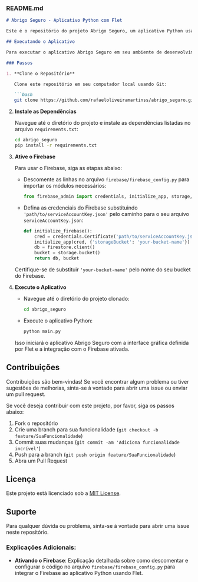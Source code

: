 ### README.md

```markdown
# Abrigo Seguro - Aplicativo Python com Flet

Este é o repositório do projeto Abrigo Seguro, um aplicativo Python usando Flet para interface gráfica.

## Executando o Aplicativo

Para executar o aplicativo Abrigo Seguro em seu ambiente de desenvolvimento local, siga os passos abaixo:

### Passos

1. **Clone o Repositório**

   Clone este repositório em seu computador local usando Git:

   ```bash
   git clone https://github.com/rafaeloliveiramartinss/abrigo_seguro.git
   ```

2. **Instale as Dependências**

   Navegue até o diretório do projeto e instale as dependências listadas no arquivo `requirements.txt`:

   ```bash
   cd abrigo_seguro
   pip install -r requirements.txt
   ```

3. **Ative o Firebase**

   Para usar o Firebase, siga as etapas abaixo:

   - Descomente as linhas no arquivo `firebase/firebase_config.py` para importar os módulos necessários:

     ```python
     from firebase_admin import credentials, initialize_app, storage, firestore
     ```

   - Defina as credenciais do Firebase substituindo `'path/to/serviceAccountKey.json'` pelo caminho para o seu arquivo `serviceAccountKey.json`:

     ```python
     def initialize_firebase():
         cred = credentials.Certificate('path/to/serviceAccountKey.json')
         initialize_app(cred, {'storageBucket': 'your-bucket-name'})
         db = firestore.client()
         bucket = storage.bucket()
         return db, bucket
     ```

   Certifique-se de substituir `'your-bucket-name'` pelo nome do seu bucket do Firebase.

4. **Execute o Aplicativo**

   - Navegue até o diretório do projeto clonado:

     ```bash
     cd abrigo_seguro
     ```

   - Execute o aplicativo Python:

     ```bash
     python main.py
     ```

   Isso iniciará o aplicativo Abrigo Seguro com a interface gráfica definida por Flet e a integração com o Firebase ativada.

## Contribuições

Contribuições são bem-vindas! Se você encontrar algum problema ou tiver sugestões de melhorias, sinta-se à vontade para abrir uma issue ou enviar um pull request.

Se você deseja contribuir com este projeto, por favor, siga os passos abaixo:

1. Fork o repositório
2. Crie uma branch para sua funcionalidade (`git checkout -b feature/SuaFuncionalidade`)
3. Commit suas mudanças (`git commit -am 'Adiciona funcionalidade incrível'`)
4. Push para a branch (`git push origin feature/SuaFuncionalidade`)
5. Abra um Pull Request

## Licença

Este projeto está licenciado sob a [MIT License](LICENSE).

## Suporte

Para qualquer dúvida ou problema, sinta-se à vontade para abrir uma issue neste repositório.

### Explicações Adicionais:

- **Ativando o Firebase**: Explicação detalhada sobre como descomentar e configurar o código no arquivo `firebase/firebase_config.py` para integrar o Firebase ao aplicativo Python usando Flet.